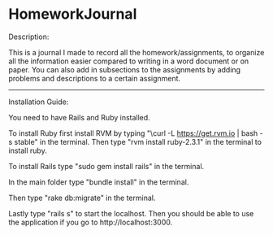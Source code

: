 # HomeworkJournal

Description:

This is a journal I made to record all the homework/assignments, to organize all the information easier compared to writing in a word document or on paper. You can also add in subsections to the assignments by adding problems and descriptions to a certain assignment. 

---

Installation Guide:

You need to have Rails and Ruby installed.

To install Ruby first install RVM by typing "\curl -L https://get.rvm.io | bash -s stable" in the terminal. Then type "rvm install ruby-2.3.1" in the terminal to install ruby.

To install Rails type "sudo gem install rails" in the terminal.

In the main folder type "bundle install" in the terminal.

Then type "rake db:migrate" in the terminal.

Lastly type "rails s" to start the localhost. Then you should be able to use the application if you go to http://localhost:3000.


